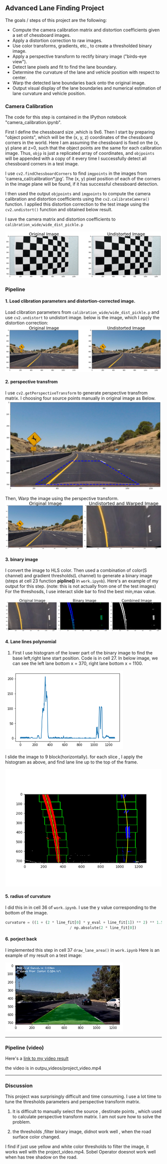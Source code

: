 ## **Advanced Lane Finding Project**

The goals / steps of this project are the following:

* Compute the camera calibration matrix and distortion coefficients given a set of chessboard images.
* Apply a distortion correction to raw images.
* Use color transforms, gradients, etc., to create a thresholded binary image.
* Apply a perspective transform to rectify binary image ("birds-eye view").
* Detect lane pixels and fit to find the lane boundary.
* Determine the curvature of the lane and vehicle position with respect to center.
* Warp the detected lane boundaries back onto the original image.
* Output visual display of the lane boundaries and numerical estimation of lane curvature and vehicle position.

[//]: # (Image References)

[image1]: ./output_images/origin_undistorted_grids.png "Undistorted Grids"
[image2]: ./output_images/origin_undistorted.png "Undistorted"
[image3]: ./output_images/src_reigen.png "Corners"
[image4]: ./output_images/warped.png "Warp Example"
[image5]: ./output_images/combined_binary.png "Binary Image"
[image6]: ./output_images/base_position.png "Laen line base"
[image7]: ./output_images/polyfit_left_right.png "Polyfit"
[image8]: ./output_images/draw_lane_area.png "Project to Ori"

### Camera Calibration

The code for this step is contained in the IPython notebook  "camera_calibration.ipynb".  

First I define the chessboard size ,which is 9x6. Then I start by preparing "object points", which will be the (x, y, z) coordinates of the chessboard corners in the world. Here I am assuming the chessboard is fixed on the (x, y) plane at z=0, such that the object points are the same for each calibration image.  Thus, `objp` is just a replicated array of coordinates, and `objpoints` will be appended with a copy of it every time I successfully detect all chessboard corners in a test image.  

I use `cv2.findChessboardCorners` to find `imgpoints` in the images from 'camera_cal/calibration*.jpg'.  The (x, y) pixel position of each of the corners in the image plane will be found, if it has successful chessboard detection.  

I then used the output `objpoints` and `imgpoints` to compute the camera calibration and distortion coefficients using the `cv2.calibrateCamera()` function.  I applied this distortion correction to the test image using the `cv2.undistort()` function and obtained below result.

I save the camera matrix and distortion coefficients to `calibration_wide/wide_dist_pickle.p`

![alt text][image1]

### Pipeline

#### 1. Load clibration parameters and distortion-corrected image.

Load clibration parameters from `calibration_wide/wide_dist_pickle.p` and use `cv2.undistort` to undistort image.
below is the image, which I apply the distortion correction:
![alt text][image2]

#### 2. perspective transfrom

I use `cv2.getPerspectiveTransform` to generate perspective transfrom matrix. I choosing four source points manually in original image as Below.
![alt text][image3]

Then, Warp the image using the perspective transform.
![alt text][image4]


#### 3. binary image

I convert the image to HLS color. Then used a combination of color(S channel) and gradient thresholds(L channel) to generate a binary image (steps at cell 23 function **pipline()** in `work.ipynb`).  Here's an example of my output for this step.  (note: this is not actually from one of the test images)
For the threshosds, I use interact slide bar to find the best min,max value.

![alt text][image5]


#### 4. Lane lines polynomial

1) First I use histogram of the lower part of the binary image to find the base left,right lane start position. Code is in cell 27.
 In below image, we can see the left lane bottom x = 370, right lane bottom x = 1100.

![alt text][image6]

I slide the image to 9 block(horizontally). for each slice , I apply the histogram as above, and find lane line up to the top of the frame.

![alt text][image7]

#### 5. radius of curvature

I did this in in cell 36 of `work.ipynb`. I use the y value corresponding to the bottom of the image.
```python
curvature = ((1 + (2 * line_fit[0] * y_eval + line_fit[1]) ** 2) ** 1.5) \
                             / np.absolute(2 * line_fit[0])
```

#### 6. porject back

I implemented this step in cell 37 `draw_lane_area()` in `work.ipynb` Here is an example of my result on a test image:

![alt text][image8]


---

### Pipeline (video)

Here's a [link to my video result](https://youtu.be/lDvdRCYOslc)

the video is in outpu_videos/project_video.mp4

---

### Discussion

This project was surprisingly difficult and time consuming. I use a lot time to tune the thresholds parameters and perspective transform matrix.

1) It is difficult to manually select the source , destinate points , which used to calculate perspective transform matrix.
I am not sure how to solve the problem.


 2) the thresholds ,filter binary image, didnot work well , when the road surface color changed.

I find if just use yellow and white color thresholds to filter the image, it works well with the project_video.mp4. Sobel Operator doesnot work well when has tree shadow on the road.
